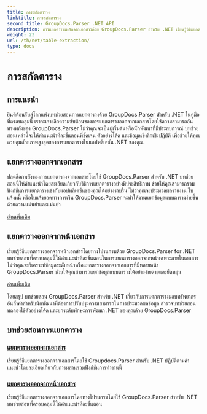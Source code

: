 ```yaml
---
title: การสกัดตาราง
linktitle: การสกัดตาราง
second_title: GroupDocs.Parser .NET API
description: การแยกตารางหลักจากเอกสารด้วย GroupDocs.Parser สำหรับ .NET เรียนรู้วิธีแยกตารางโดยทางโปรแกรมเพื่อการประมวลผลข้อมูลที่มีประสิทธิภาพ
weight: 23
url: /th/net/table-extraction/
type: docs
---
```

# การสกัดตาราง

## การแนะนำ

ยินดีต้อนรับสู่โลกแห่งบทช่วยสอนการแยกตารางด้วย GroupDocs.Parser สำหรับ .NET ในคู่มือที่ครอบคลุมนี้ เราจะเจาะลึกความซับซ้อนของการแยกตารางออกจากเอกสารโดยใช้ความสามารถอันทรงพลังของ GroupDocs.Parser ไม่ว่าคุณจะเป็นผู้เริ่มต้นหรือนักพัฒนาที่มีประสบการณ์ บทช่วยสอนเหล่านี้จะให้คำแนะนำทีละขั้นตอนที่ชัดเจน ตัวอย่างโค้ด และข้อมูลเชิงลึกเชิงปฏิบัติ เพื่อช่วยให้คุณควบคุมศักยภาพสูงสุดของการแยกตารางในแอปพลิเคชัน .NET ของคุณ

## แยกตารางออกจากเอกสาร
ปลดล็อกพลังของการแยกตารางจากเอกสารโดยใช้ GroupDocs.Parser สำหรับ .NET บทช่วยสอนนี้ให้คำแนะนำโดยละเอียดเกี่ยวกับวิธีการแยกตารางอย่างมีประสิทธิภาพ ช่วยให้คุณสามารถรวมฟังก์ชันการแยกตารางเข้ากับแอปพลิเคชันของคุณได้อย่างราบรื่น ไม่ว่าคุณจะประมวลผลรายงาน ใบแจ้งหนี้ หรือใบแจ้งยอดทางการเงิน GroupDocs.Parser จะทำให้งานแยกข้อมูลแบบตารางง่ายขึ้นด้วยความแม่นยำและแม่นยำ

[อ่านเพิ่มเติม](./extract-tables-from-document/)

## แยกตารางออกจากหน้าเอกสาร
เรียนรู้วิธีแยกตารางออกจากหน้าเอกสารโดยทางโปรแกรมด้วย GroupDocs.Parser for .NET บทช่วยสอนที่ครอบคลุมนี้ให้คำแนะนำทีละขั้นตอนในการแยกตารางออกจากหน้าเฉพาะภายในเอกสาร ไม่ว่าคุณจะวิเคราะห์ข้อมูลระดับหน้าหรือแยกตารางออกจากเอกสารที่มีหลายหน้า GroupDocs.Parser ช่วยให้คุณสามารถแยกข้อมูลแบบตารางได้อย่างง่ายดายและยืดหยุ่น

[อ่านเพิ่มเติม](./extract-tables-from-document-page/)

โดยสรุป บทช่วยสอน GroupDocs.Parser สำหรับ .NET เกี่ยวกับการแตกตารางมอบทรัพยากรอันล้ำค่าสำหรับนักพัฒนาที่ต้องการปรับปรุงความสามารถในการประมวลผลข้อมูล สำรวจบทช่วยสอน ทดลองใช้ตัวอย่างโค้ด และยกระดับทักษะการพัฒนา .NET ของคุณด้วย GroupDocs.Parser
## บทช่วยสอนการแยกตาราง
### [แยกตารางออกจากเอกสาร](./extract-tables-from-document/)
เรียนรู้วิธีแยกตารางออกจากเอกสารโดยใช้ Groupdocs.Parser สำหรับ .NET ปฏิบัติตามคำแนะนำโดยละเอียดเกี่ยวกับการผสานรวมฟังก์ชันการทำงานนี้
### [แยกตารางออกจากหน้าเอกสาร](./extract-tables-from-document-page/)
เรียนรู้วิธีแยกตารางออกจากเอกสารโดยทางโปรแกรมโดยใช้ GroupDocs.Parser สำหรับ .NET บทช่วยสอนที่ครอบคลุมนี้ให้คำแนะนำทีละขั้นตอน